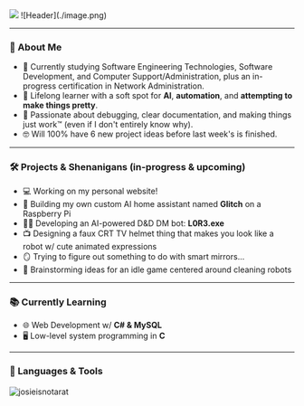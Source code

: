 <img src="https://komarev.com/ghpvc/?username=josieisnotarat&color=blue"/>
![Header](./image.png)

---

### 🌟 About Me
- 📖 Currently studying Software Engineering Technologies, Software Development, and Computer Support/Administration, plus an in-progress certification in Network Administration.
- 🧠 Lifelong learner with a soft spot for **AI**, **automation**, and **attempting to make things pretty**.
- 🔧 Passionate about debugging, clear documentation, and making things just work™ (even if I don't entirely know why).
- 🤓 Will 100% have 6 new project ideas before last week's is finished.

---

### 🛠️ Projects & Shenanigans (in-progress & upcoming)
- 💻 Working on my personal website!
- 🤖 Building my own custom AI home assistant named **Glitch** on a Raspberry Pi
- 🧙‍♀️ Developing an AI-powered D&D DM bot: **L0R3.exe**
- 📺 Designing a faux CRT TV helmet thing that makes you look like a robot w/ cute animated expressions
- 🪞 Trying to figure out something to do with smart mirrors...
- 🧹 Brainstorming ideas for an idle game centered around cleaning robots

---

### 📚 Currently Learning
- 🌐 Web Development w/ **C# & MySQL**
- 🖥️ Low-level system programming in **C**

---

### 🧰 Languages & Tools
<p><img align="center" src="https://github-readme-stats.vercel.app/api/top-langs?username=josieisnotarat&show_icons=true&theme=dark&locale=en&layout=compact" alt="josieisnotarat" /></p>
